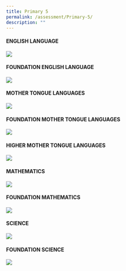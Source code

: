 ```yaml
---
title: Primary 5
permalink: /assessment/Primary-5/
description: ""
---
```

#### **ENGLISH LANGUAGE**

![](/images/Fuhua%20Experience/Teaching%20and%20Learning%20@%20Fuhua/Assessment/Primary%205/p5%20english.JPG)

#### **FOUNDATION ENGLISH LANGUAGE**

![](/images/Fuhua%20Experience/Teaching%20and%20Learning%20@%20Fuhua/Assessment/Primary%205/p5%20fel.JPG)

#### **MOTHER TONGUE LANGUAGES**

![](/images/Fuhua%20Experience/Teaching%20and%20Learning%20@%20Fuhua/Assessment/Primary%205/p5%20mtl.JPG)

#### **FOUNDATION MOTHER TONGUE LANGUAGES**

![](/images/Fuhua%20Experience/Teaching%20and%20Learning%20@%20Fuhua/Assessment/Primary%205/p5%20fmtl.JPG)

#### **HIGHER MOTHER TONGUE LANGUAGES**

![](/images/Fuhua%20Experience/Teaching%20and%20Learning%20@%20Fuhua/Assessment/Primary%205/p5%20hmtl.JPG)

#### **MATHEMATICS**

![](/images/Fuhua%20Experience/Teaching%20and%20Learning%20@%20Fuhua/Assessment/Primary%205/p5%20math.JPG)

#### **FOUNDATION MATHEMATICS**

![](/images/Fuhua%20Experience/Teaching%20and%20Learning%20@%20Fuhua/Assessment/Primary%205/Foundation%20Math.jpg)

#### **SCIENCE**

![](/images/Fuhua%20Experience/Teaching%20and%20Learning%20@%20Fuhua/Assessment/Primary%205/Science.jpg)

#### **FOUNDATION SCIENCE**

![](/images/Fuhua%20Experience/Teaching%20and%20Learning%20@%20Fuhua/Assessment/Primary%205/FdnSC.jpg)